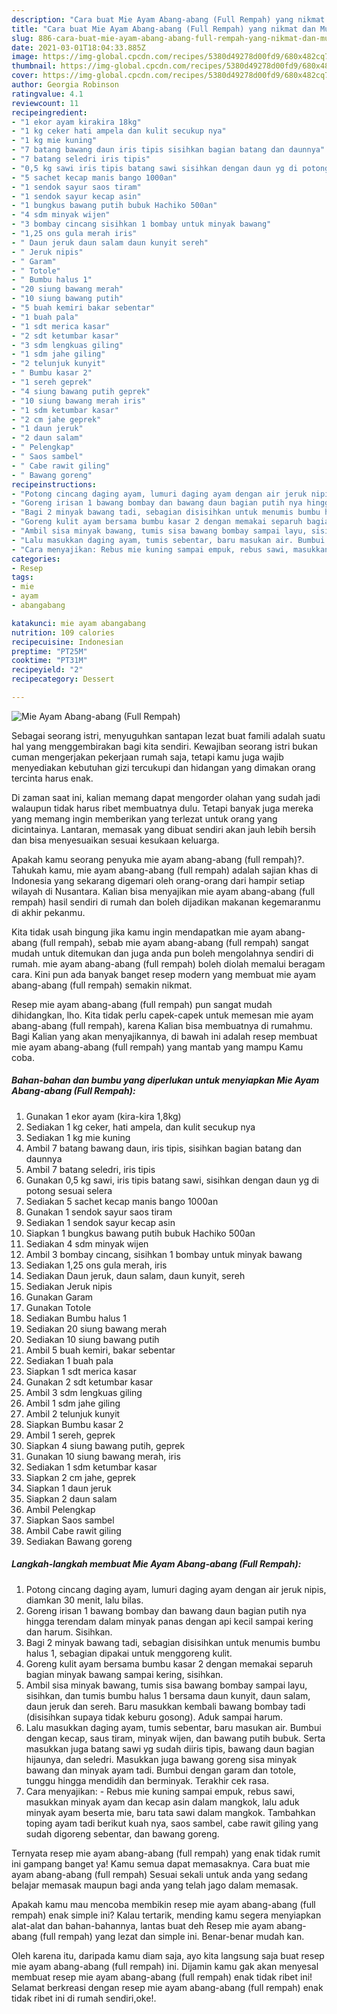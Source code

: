 ```yaml
---
description: "Cara buat Mie Ayam Abang-abang (Full Rempah) yang nikmat dan Mudah Dibuat"
title: "Cara buat Mie Ayam Abang-abang (Full Rempah) yang nikmat dan Mudah Dibuat"
slug: 886-cara-buat-mie-ayam-abang-abang-full-rempah-yang-nikmat-dan-mudah-dibuat
date: 2021-03-01T18:04:33.885Z
image: https://img-global.cpcdn.com/recipes/5380d49278d00fd9/680x482cq70/mie-ayam-abang-abang-full-rempah-foto-resep-utama.jpg
thumbnail: https://img-global.cpcdn.com/recipes/5380d49278d00fd9/680x482cq70/mie-ayam-abang-abang-full-rempah-foto-resep-utama.jpg
cover: https://img-global.cpcdn.com/recipes/5380d49278d00fd9/680x482cq70/mie-ayam-abang-abang-full-rempah-foto-resep-utama.jpg
author: Georgia Robinson
ratingvalue: 4.1
reviewcount: 11
recipeingredient:
- "1 ekor ayam kirakira 18kg"
- "1 kg ceker hati ampela dan kulit secukup nya"
- "1 kg mie kuning"
- "7 batang bawang daun iris tipis sisihkan bagian batang dan daunnya"
- "7 batang seledri iris tipis"
- "0,5 kg sawi iris tipis batang sawi sisihkan dengan daun yg di potong sesuai selera"
- "5 sachet kecap manis bango 1000an"
- "1 sendok sayur saos tiram"
- "1 sendok sayur kecap asin"
- "1 bungkus bawang putih bubuk Hachiko 500an"
- "4 sdm minyak wijen"
- "3 bombay cincang sisihkan 1 bombay untuk minyak bawang"
- "1,25 ons gula merah iris"
- " Daun jeruk daun salam daun kunyit sereh"
- " Jeruk nipis"
- " Garam"
- " Totole"
- " Bumbu halus 1"
- "20 siung bawang merah"
- "10 siung bawang putih"
- "5 buah kemiri bakar sebentar"
- "1 buah pala"
- "1 sdt merica kasar"
- "2 sdt ketumbar kasar"
- "3 sdm lengkuas giling"
- "1 sdm jahe giling"
- "2 telunjuk kunyit"
- " Bumbu kasar 2"
- "1 sereh geprek"
- "4 siung bawang putih geprek"
- "10 siung bawang merah iris"
- "1 sdm ketumbar kasar"
- "2 cm jahe geprek"
- "1 daun jeruk"
- "2 daun salam"
- " Pelengkap"
- " Saos sambel"
- " Cabe rawit giling"
- " Bawang goreng"
recipeinstructions:
- "Potong cincang daging ayam, lumuri daging ayam dengan air jeruk nipis, diamkan 30 menit, lalu bilas."
- "Goreng irisan 1 bawang bombay dan bawang daun bagian putih nya hingga terendam dalam minyak panas dengan api kecil sampai kering dan harum. Sisihkan."
- "Bagi 2 minyak bawang tadi, sebagian disisihkan untuk menumis bumbu halus 1, sebagian dipakai untuk menggoreng kulit."
- "Goreng kulit ayam bersama bumbu kasar 2 dengan memakai separuh bagian minyak bawang sampai kering, sisihkan."
- "Ambil sisa minyak bawang, tumis sisa bawang bombay sampai layu, sisihkan, dan tumis bumbu halus 1 bersama daun kunyit, daun salam, daun jeruk dan sereh. Baru masukkan kembali bawang bombay tadi (disisihkan supaya tidak keburu gosong). Aduk sampai harum."
- "Lalu masukkan daging ayam, tumis sebentar, baru masukan air. Bumbui dengan kecap, saus tiram, minyak wijen, dan bawang putih bubuk. Serta masukkan juga batang sawi yg sudah diiris tipis, bawang daun bagian hijaunya, dan seledri. Masukkan juga bawang goreng sisa minyak bawang dan minyak ayam tadi. Bumbui dengan garam dan totole, tunggu hingga mendidih dan berminyak. Terakhir cek rasa."
- "Cara menyajikan: Rebus mie kuning sampai empuk, rebus sawi, masukkan minyak ayam dan kecap asin dalam mangkok, lalu aduk minyak ayam beserta mie, baru tata sawi dalam mangkok. Tambahkan toping ayam tadi berikut kuah nya, saos sambel, cabe rawit giling yang sudah digoreng sebentar, dan bawang goreng."
categories:
- Resep
tags:
- mie
- ayam
- abangabang

katakunci: mie ayam abangabang 
nutrition: 109 calories
recipecuisine: Indonesian
preptime: "PT25M"
cooktime: "PT31M"
recipeyield: "2"
recipecategory: Dessert

---
```



![Mie Ayam Abang-abang (Full Rempah)](https://img-global.cpcdn.com/recipes/5380d49278d00fd9/680x482cq70/mie-ayam-abang-abang-full-rempah-foto-resep-utama.jpg)

Sebagai seorang istri, menyuguhkan santapan lezat buat famili adalah suatu hal yang menggembirakan bagi kita sendiri. Kewajiban seorang istri bukan cuman mengerjakan pekerjaan rumah saja, tetapi kamu juga wajib menyediakan kebutuhan gizi tercukupi dan hidangan yang dimakan orang tercinta harus enak.

Di zaman  saat ini, kalian memang dapat mengorder olahan yang sudah jadi walaupun tidak harus ribet membuatnya dulu. Tetapi banyak juga mereka yang memang ingin memberikan yang terlezat untuk orang yang dicintainya. Lantaran, memasak yang dibuat sendiri akan jauh lebih bersih dan bisa menyesuaikan sesuai kesukaan keluarga. 



Apakah kamu seorang penyuka mie ayam abang-abang (full rempah)?. Tahukah kamu, mie ayam abang-abang (full rempah) adalah sajian khas di Indonesia yang sekarang digemari oleh orang-orang dari hampir setiap wilayah di Nusantara. Kalian bisa menyajikan mie ayam abang-abang (full rempah) hasil sendiri di rumah dan boleh dijadikan makanan kegemaranmu di akhir pekanmu.

Kita tidak usah bingung jika kamu ingin mendapatkan mie ayam abang-abang (full rempah), sebab mie ayam abang-abang (full rempah) sangat mudah untuk ditemukan dan juga anda pun boleh mengolahnya sendiri di rumah. mie ayam abang-abang (full rempah) boleh diolah memalui beragam cara. Kini pun ada banyak banget resep modern yang membuat mie ayam abang-abang (full rempah) semakin nikmat.

Resep mie ayam abang-abang (full rempah) pun sangat mudah dihidangkan, lho. Kita tidak perlu capek-capek untuk memesan mie ayam abang-abang (full rempah), karena Kalian bisa membuatnya di rumahmu. Bagi Kalian yang akan menyajikannya, di bawah ini adalah resep membuat mie ayam abang-abang (full rempah) yang mantab yang mampu Kamu coba.

<!--inarticleads1-->

##### Bahan-bahan dan bumbu yang diperlukan untuk menyiapkan Mie Ayam Abang-abang (Full Rempah):

1. Gunakan 1 ekor ayam (kira-kira 1,8kg)
1. Sediakan 1 kg ceker, hati ampela, dan kulit secukup nya
1. Sediakan 1 kg mie kuning
1. Ambil 7 batang bawang daun, iris tipis, sisihkan bagian batang dan daunnya
1. Ambil 7 batang seledri, iris tipis
1. Gunakan 0,5 kg sawi, iris tipis batang sawi, sisihkan dengan daun yg di potong sesuai selera
1. Sediakan 5 sachet kecap manis bango 1000an
1. Gunakan 1 sendok sayur saos tiram
1. Sediakan 1 sendok sayur kecap asin
1. Siapkan 1 bungkus bawang putih bubuk Hachiko 500an
1. Sediakan 4 sdm minyak wijen
1. Ambil 3 bombay cincang, sisihkan 1 bombay untuk minyak bawang
1. Sediakan 1,25 ons gula merah, iris
1. Sediakan  Daun jeruk, daun salam, daun kunyit, sereh
1. Sediakan  Jeruk nipis
1. Gunakan  Garam
1. Gunakan  Totole
1. Sediakan  Bumbu halus 1
1. Sediakan 20 siung bawang merah
1. Sediakan 10 siung bawang putih
1. Ambil 5 buah kemiri, bakar sebentar
1. Sediakan 1 buah pala
1. Siapkan 1 sdt merica kasar
1. Gunakan 2 sdt ketumbar kasar
1. Ambil 3 sdm lengkuas giling
1. Ambil 1 sdm jahe giling
1. Ambil 2 telunjuk kunyit
1. Siapkan  Bumbu kasar 2
1. Ambil 1 sereh, geprek
1. Siapkan 4 siung bawang putih, geprek
1. Gunakan 10 siung bawang merah, iris
1. Sediakan 1 sdm ketumbar kasar
1. Siapkan 2 cm jahe, geprek
1. Siapkan 1 daun jeruk
1. Siapkan 2 daun salam
1. Ambil  Pelengkap
1. Siapkan  Saos sambel
1. Ambil  Cabe rawit giling
1. Sediakan  Bawang goreng




<!--inarticleads2-->

##### Langkah-langkah membuat Mie Ayam Abang-abang (Full Rempah):

1. Potong cincang daging ayam, lumuri daging ayam dengan air jeruk nipis, diamkan 30 menit, lalu bilas.
1. Goreng irisan 1 bawang bombay dan bawang daun bagian putih nya hingga terendam dalam minyak panas dengan api kecil sampai kering dan harum. Sisihkan.
1. Bagi 2 minyak bawang tadi, sebagian disisihkan untuk menumis bumbu halus 1, sebagian dipakai untuk menggoreng kulit.
1. Goreng kulit ayam bersama bumbu kasar 2 dengan memakai separuh bagian minyak bawang sampai kering, sisihkan.
1. Ambil sisa minyak bawang, tumis sisa bawang bombay sampai layu, sisihkan, dan tumis bumbu halus 1 bersama daun kunyit, daun salam, daun jeruk dan sereh. Baru masukkan kembali bawang bombay tadi (disisihkan supaya tidak keburu gosong). Aduk sampai harum.
1. Lalu masukkan daging ayam, tumis sebentar, baru masukan air. Bumbui dengan kecap, saus tiram, minyak wijen, dan bawang putih bubuk. Serta masukkan juga batang sawi yg sudah diiris tipis, bawang daun bagian hijaunya, dan seledri. Masukkan juga bawang goreng sisa minyak bawang dan minyak ayam tadi. Bumbui dengan garam dan totole, tunggu hingga mendidih dan berminyak. Terakhir cek rasa.
1. Cara menyajikan: - Rebus mie kuning sampai empuk, rebus sawi, masukkan minyak ayam dan kecap asin dalam mangkok, lalu aduk minyak ayam beserta mie, baru tata sawi dalam mangkok. Tambahkan toping ayam tadi berikut kuah nya, saos sambel, cabe rawit giling yang sudah digoreng sebentar, dan bawang goreng.




Ternyata resep mie ayam abang-abang (full rempah) yang enak tidak rumit ini gampang banget ya! Kamu semua dapat memasaknya. Cara buat mie ayam abang-abang (full rempah) Sesuai sekali untuk anda yang sedang belajar memasak maupun bagi anda yang telah jago dalam memasak.

Apakah kamu mau mencoba membikin resep mie ayam abang-abang (full rempah) enak simple ini? Kalau tertarik, mending kamu segera menyiapkan alat-alat dan bahan-bahannya, lantas buat deh Resep mie ayam abang-abang (full rempah) yang lezat dan simple ini. Benar-benar mudah kan. 

Oleh karena itu, daripada kamu diam saja, ayo kita langsung saja buat resep mie ayam abang-abang (full rempah) ini. Dijamin kamu gak akan menyesal membuat resep mie ayam abang-abang (full rempah) enak tidak ribet ini! Selamat berkreasi dengan resep mie ayam abang-abang (full rempah) enak tidak ribet ini di rumah sendiri,oke!.

